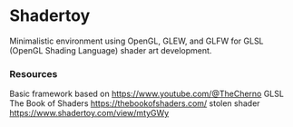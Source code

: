 # Shadertoy
Minimalistic environment using OpenGL, GLEW, and GLFW for GLSL (OpenGL Shading Language) shader art development. 


### Resources
Basic framework based on https://www.youtube.com/@TheCherno
GLSL The Book of Shaders https://thebookofshaders.com/
stolen shader https://www.shadertoy.com/view/mtyGWy